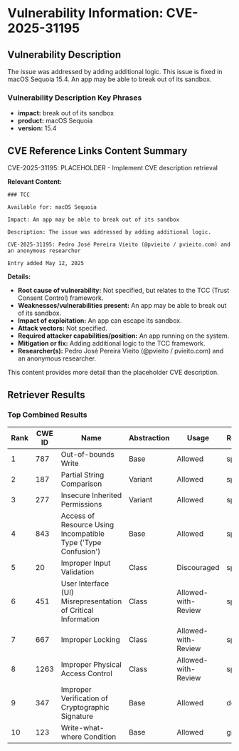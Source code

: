 # Vulnerability Information: CVE-2025-31195

## Vulnerability Description
The issue was addressed by adding additional logic. This issue is fixed in macOS Sequoia 15.4. An app may be able to break out of its sandbox.

### Vulnerability Description Key Phrases
- **impact:** break out of its sandbox
- **product:** macOS Sequoia
- **version:** 15.4

## CVE Reference Links Content Summary
CVE-2025-31195: PLACEHOLDER - Implement CVE description retrieval

**Relevant Content:**

```
### TCC

Available for: macOS Sequoia

Impact: An app may be able to break out of its sandbox

Description: The issue was addressed by adding additional logic.

CVE-2025-31195: Pedro José Pereira Vieito (@pvieito / pvieito.com) and an anonymous researcher

Entry added May 12, 2025
```

**Details:**

*   **Root cause of vulnerability:** Not specified, but relates to the TCC (Trust Consent Control) framework.
*   **Weaknesses/vulnerabilities present:** An app may be able to break out of its sandbox.
*   **Impact of exploitation:** An app can escape its sandbox.
*   **Attack vectors:** Not specified.
*   **Required attacker capabilities/position:** An app running on the system.
*   **Mitigation or fix:** Adding additional logic to the TCC framework.
*   **Researcher(s):** Pedro José Pereira Vieito (@pvieito / pvieito.com) and an anonymous researcher.

This content provides more detail than the placeholder CVE description.

## Retriever Results

### Top Combined Results

| Rank | CWE ID | Name | Abstraction | Usage  | Retrievers | Individual Scores |
|------|--------|------|-------------|-------|------------|-------------------|
| 1 | 787 | Out-of-bounds Write | Base | Allowed | sparse | 0.061 |
| 2 | 187 | Partial String Comparison | Variant | Allowed | sparse | 0.060 |
| 3 | 277 | Insecure Inherited Permissions | Variant | Allowed | sparse | 0.058 |
| 4 | 843 | Access of Resource Using Incompatible Type ('Type Confusion') | Base | Allowed | sparse | 0.056 |
| 5 | 20 | Improper Input Validation | Class | Discouraged | sparse | 0.055 |
| 6 | 451 | User Interface (UI) Misrepresentation of Critical Information | Class | Allowed-with-Review | sparse | 0.054 |
| 7 | 667 | Improper Locking | Class | Allowed-with-Review | sparse | 0.053 |
| 8 | 1263 | Improper Physical Access Control | Class | Allowed-with-Review | sparse | 0.053 |
| 9 | 347 | Improper Verification of Cryptographic Signature | Base | Allowed | dense | 0.431 |
| 10 | 123 | Write-what-where Condition | Base | Allowed | graph | 0.002 |

